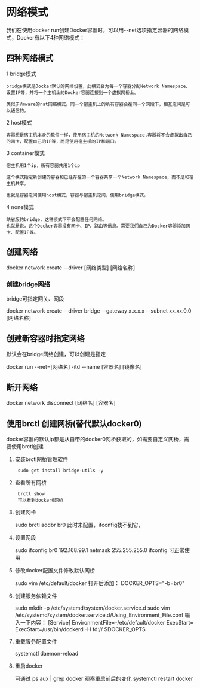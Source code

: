 # 网络模式

我们在使用docker run创建Docker容器时，可以用--net选项指定容器的网络模式，Docker有以下4种网络模式：

## 四种网络模式

1 bridge模式

    bridge模式是Docker默认的网络设置，此模式会为每一个容器分配Network Namespace、设置IP等，并将一个主机上的Docker容器连接到一个虚拟网桥上。

    类似于Vmware的nat网络模式。同一个宿主机上的所有容器会在同一个网段下，相互之间是可以通信的。

2 host模式

    容器想是宿主机本身的软件一样，使用宿主机的Network Namespace.容器将不会虚拟出自己的网卡，配置自己的IP等，而是使用宿主机的IP和端口。

3 container模式

    宿主机用1个ip，所有容器共用1个ip

    这个模式指定新创建的容器和已经存在的一个容器共享一个Network Namespace，而不是和宿主机共享。

    也就是容器之间使用host模式，容器与宿主机之间，使用bridge模式。

4 none模式

    缺省版的bridge，这种模式下不会配置任何网络。
    也就是说，这个Docker容器没有网卡、IP、路由等信息。需要我们自己为Docker容器添加网卡、配置IP等。
 
## 创建网络

docker network create --driver [网络类型] [网络名称]

### 创建bridge网络

bridge可指定网关、网段

docker network create --driver bridge --gateway x.x.x.x --subnet xx.xx.0.0 [网络名称]

## 创建新容器时指定网络

默认会在bridge网络创建，可以创建是指定

docker run --net=[网络名] -itd --name [容器名] [镜像名]

## 断开网络

docker network disconnect [网络名] [容器名]

## 使用brctl 创建网桥(替代默认docker0)

docker容器的默认ip都是从自带的docker0网桥获取的，如需要自定义网桥，需要使用brctl创建

1. 安装brctl网桥管理软件

        sudo get install bridge-utils -y

2. 查看所有网桥

        brctl show
        可以看到docker0网桥

3. 创建网卡

    sudo brctl addbr br0
    此时未配置，ifconfig找不到它，

4. 设置网段

    sudo ifconfig br0 192.168.99.1 netmask 255.255.255.0
    ifconfig
    可正常使用

5. 修改docker配置文件修改默认网桥

    sudo vim  /etc/default/docker
    打开后添加：
    DOCKER_OPTS="-b=br0"

6. 创建服务依赖文件

    sudo mkdir -p /etc/systemd/system/docker.service.d
    sudo vim /etc/systemd/system/docker.service.d/Using_Environment_File.conf
    输入一下内容：
    [Service]
    EnvironmentFile=-/etc/default/docker
    ExecStart=
    ExecStart=/usr/bin/dockerd -H fd:// $DOCKER_OPTS

7. 重载服务配置文件

    systemctl daemon-reload

8. 重启docker

    可通过 ps aux | grep docker 观察重启前后的变化
    systemctl restart docker